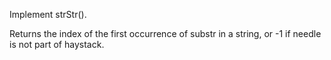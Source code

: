 Implement strStr().

Returns the index of the first occurrence of substr in a string, or -1 if needle is not part of haystack.

